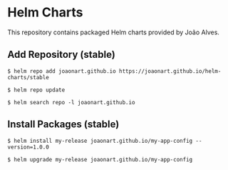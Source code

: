 # Helm Charts

This repository contains packaged Helm charts provided by João Alves.

## Add Repository (stable)

`$ helm repo add joaonart.github.io https://joaonart.github.io/helm-charts/stable`

`$ helm repo update`

`$ helm search repo -l joaonart.github.io`

## Install Packages (stable)

`$ helm install my-release joaonart.github.io/my-app-config --version=1.0.0`

`$ helm upgrade my-release joaonart.github.io/my-app-config`
